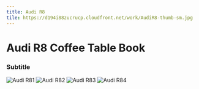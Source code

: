 ```yaml
---
title: Audi R8
tile: https://d194i88zucrucp.cloudfront.net/work/AudiR8-thumb-sm.jpg
---
```


# Audi R8 Coffee Table Book
### Subtitle
![Audi R81](https://d194i88zucrucp.cloudfront.net/work/Audi_R81-lg.jpg)
![Audi R82](https://d194i88zucrucp.cloudfront.net/work/Audi_R82-lg.jpg)
![Audi R83](https://d194i88zucrucp.cloudfront.net/work/Audi_R83-lg.jpg)
![Audi R84](https://d194i88zucrucp.cloudfront.net/work/Audi_R84-lg.jpg)
